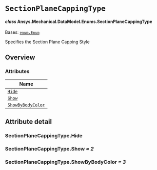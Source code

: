 # `SectionPlaneCappingType`

<a id="ansys.mechanical.stubs.v242.Ansys.Mechanical.DataModel.Enums.SectionPlaneCappingType"></a>

#### *class* Ansys.Mechanical.DataModel.Enums.SectionPlaneCappingType

Bases: [`enum.Enum`](https://docs.python.org/3/library/enum.html#enum.Enum)

Specifies the Section Plane Capping Style

<!-- !! processed by numpydoc !! -->

<a id="overview"></a>

## Overview

### Attributes

| Name |
| ---------------------------------------------------------------------------------------------------------------------------------------------- |
| [`Hide`](#SectionPlaneCappingType.Hide) |
| [`Show`](#SectionPlaneCappingType.Show) |
| [`ShowByBodyColor`](#SectionPlaneCappingType.ShowByBodyColor) |

<a id="attribute-detail"></a>

## Attribute detail

<a id="SectionPlaneCappingType.Hide"></a>

### SectionPlaneCappingType.Hide

<a id="SectionPlaneCappingType.Show"></a>

### SectionPlaneCappingType.Show *= 2*

<a id="SectionPlaneCappingType.ShowByBodyColor"></a>

### SectionPlaneCappingType.ShowByBodyColor *= 3*


